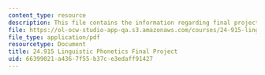 ```yaml
---
content_type: resource
description: This file contains the information regarding final project.
file: https://ol-ocw-studio-app-qa.s3.amazonaws.com/courses/24-915-linguistic-phonetics-fall-2015/66399021a4367f55b37ce3edaff91427_MIT24_915F15_FinalProject.pdf
file_type: application/pdf
resourcetype: Document
title: 24.915 Linguistic Phonetics Final Project
uid: 66399021-a436-7f55-b37c-e3edaff91427
---
```

